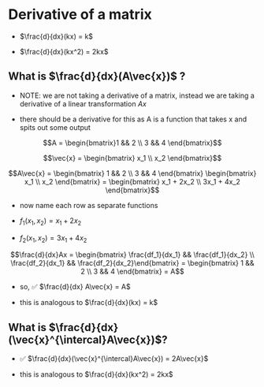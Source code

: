 # Derivative of a matrix

* $\frac{d}{dx}(kx) = k$

* $\frac{d}{dx}(kx^2) = 2kx$

## What is $\frac{d}{dx}(A\vec{x})$ ?

* NOTE: we are not taking a derivative of a matrix, instead we are taking a derivative of a linear transformation $Ax$

* there should be a derivative for this as A is a function that takes x and spits out some output

$$A = \begin{bmatrix}1 && 2 \\ 
3 && 4 \end{bmatrix}$$

$$\vec{x} = \begin{bmatrix} x_1 \\ 
x_2 \end{bmatrix}$$

$$A\vec{x} = \begin{bmatrix} 1 && 2 \\ 
3 && 4 \end{bmatrix} \begin{bmatrix} x_1 \\ 
x_2 \end{bmatrix} = \begin{bmatrix} x_1 + 2x_2 \\ 
3x_1 + 4x_2 \end{bmatrix}$$

* now name each row as separate functions

* $f_1(x_1, x_2) = x_1 + 2x_2$

* $f_2(x_1, x_2) = 3x_1 + 4x_2$

$$\frac{d}{dx}Ax = \begin{bmatrix} \frac{df_1}{dx_1} && \frac{df_1}{dx_2} \\
\frac{df_2}{dx_1} && \frac{df_2}{dx_2}\end{bmatrix}  = \begin{bmatrix} 1 && 2 \\
3 && 4 \end{bmatrix} = A$$

* so, ✅ $\frac{d}{dx} A\vec{x} = A$

* this is analogous to $\frac{d}{dx}(kx) = k$

## What is $\frac{d}{dx}(\vec{x}^{\intercal}A\vec{x})$?

* ✅ $\frac{d}{dx}(\vec{x}^{\intercal}A\vec{x}) = 2A\vec{x}$

* this is analogous to $\frac{d}{dx}(kx^2) = 2kx$